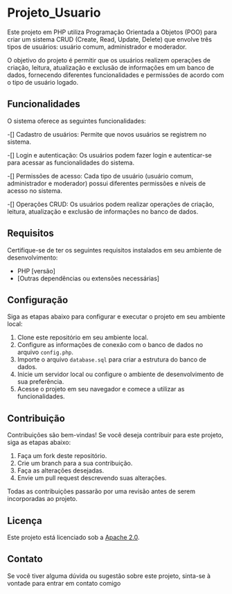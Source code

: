 # Projeto_Usuario

Este projeto em PHP utiliza Programação Orientada a Objetos (POO) para criar um sistema CRUD (Create, Read, Update, Delete) que envolve três tipos de usuários: usuário comum, administrador e moderador.

O objetivo do projeto é permitir que os usuários realizem operações de criação, leitura, atualização e exclusão de informações em um banco de dados, fornecendo diferentes funcionalidades e permissões de acordo com o tipo de usuário logado.

## Funcionalidades

O sistema oferece as seguintes funcionalidades:

-[] Cadastro de usuários: Permite que novos usuários se registrem no sistema.

-[] Login e autenticação: Os usuários podem fazer login e autenticar-se para acessar as funcionalidades do sistema.

-[] Permissões de acesso: Cada tipo de usuário (usuário comum, administrador e moderador) possui diferentes permissões e níveis de acesso no sistema.

-[] Operações CRUD: Os usuários podem realizar operações de criação, leitura, atualização e exclusão de informações no banco de dados.

## Requisitos

Certifique-se de ter os seguintes requisitos instalados em seu ambiente de desenvolvimento:

- PHP [versão]
- [Outras dependências ou extensões necessárias]

## Configuração

Siga as etapas abaixo para configurar e executar o projeto em seu ambiente local:

1. Clone este repositório em seu ambiente local.
2. Configure as informações de conexão com o banco de dados no arquivo `config.php`.
3. Importe o arquivo `database.sql` para criar a estrutura do banco de dados.
4. Inicie um servidor local ou configure o ambiente de desenvolvimento de sua preferência.
5. Acesse o projeto em seu navegador e comece a utilizar as funcionalidades.

## Contribuição

Contribuições são bem-vindas! Se você deseja contribuir para este projeto, siga as etapas abaixo:

1. Faça um fork deste repositório.
2. Crie um branch para a sua contribuição.
3. Faça as alterações desejadas.
4. Envie um pull request descrevendo suas alterações.

Todas as contribuições passarão por uma revisão antes de serem incorporadas ao projeto.

## Licença

Este projeto está licenciado sob a [Apache 2.0](LICENSE).

## Contato

Se você tiver alguma dúvida ou sugestão sobre este projeto, sinta-se à vontade para entrar em contato comigo
